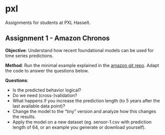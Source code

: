 # pxl

Assignments for students at PXL Hasselt.

## Assignment 1 - Amazon Chronos

**Objective**: Understand how recent foundational models can be used for time series predictions.

**Method**: Run the minimal example explained in the [amazon git repo](https://github.com/amazon-science/chronos-forecasting?tab=readme-ov-file).  Adapt the code to answer the questions below.

**Questions**:
- Is the predicted behavior logical?
- Do we need (cross-)validation?
- What happens if you increase the prediction length (to 5 years after the last available data point)?
- Change the model to the “tiny” version and analyze how this changes the results. 
- Apply the model on a new dataset (eg. sensor-1.csv with prediction length of 64, or an example you generate or download yourself). 


